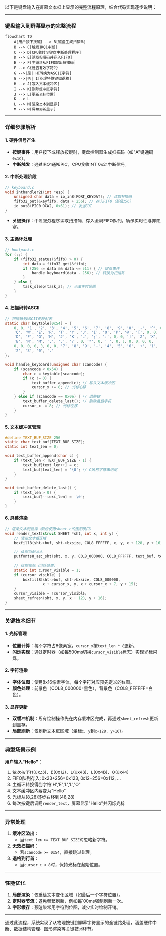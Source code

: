 以下是键盘输入在屏幕文本框上显示的完整流程原理，结合代码实现逐步说明：

---

### **键盘输入到屏幕显示的完整流程**

```mermaid
flowchart TD
    A[用户按下按键] --> B[键盘生成扫描码]
    B --> C[触发IRQ1中断]
    C --> D[CPU跳转至键盘中断处理程序]
    D --> E[读取扫描码并存入FIFO]
    E --> F[主循环从FIFO取出扫描码]
    F --> G{是否有效字符?}
    G -->|是| H[转换为ASCII字符]
    G -->|否| I[处理特殊键如退格]
    H --> J[写入文本缓冲区]
    I --> K[删除缓冲区字符]
    J --> L[更新光标位置]
    K --> L
    L --> M[渲染文本到显存]
    M --> N[屏幕刷新显示]
```

---

### **详细步骤解析**

#### **1. 硬件信号产生**
- **按键事件**：用户按下或释放按键时，键盘控制器生成扫描码（如"A"键通码`0x1C`）。
- **中断触发**：通过IRQ1通知PIC，CPU接收INT 0x21中断信号。

#### **2. 中断处理阶段**
```c
// keyboard.c
void inthandler21(int *esp) {
    unsigned char data = io_in8(PORT_KEYDAT); // 读取扫描码
    fifo32_put(&keyfifo, data + 256); // 存入FIFO（基值256）
    io_out8(PIC0_OCW2, 0x61); // 发送EOI
}
```
- **关键操作**：中断服务程序读取扫描码，存入全局FIFO队列，确保实时性与非阻塞。

#### **3. 主循环处理**
```c
// bootpack.c
for (;;) {
    if (fifo32_status(&fifo) > 0) {
        int data = fifo32_get(&fifo);
        if (256 <= data && data <= 511) { // 键盘事件
            handle_keyboard(data - 256); // 转换为扫描码
        }
    } else {
        task_sleep(task_a); // 无事件时休眠
    }
}
```

#### **4. 扫描码转ASCII**
```c
// 扫描码到ASCII的映射表
static char keytable[0x54] = {
    0, 0, '1', '2', '3', '4', '5', '6', '7', '8', '9', '0', '-', '^', 0, 0,
    'Q', 'W', 'E', 'R', 'T', 'Y', 'U', 'I', 'O', 'P', '@', '[', 0, 0, 'A', 'S',
    'D', 'F', 'G', 'H', 'J', 'K', 'L', ';', ':', 0, 0, ']', 'Z', 'X', 'C', 'V',
    'B', 'N', 'M', ',', '.', '/', 0, '*', 0, ' ', 0, 0, 0, 0, 0, 0,
    0, 0, 0, 0, 0, 0, 0, '7', '8', '9', '-', '4', '5', '6', '+', '1',
    '2', '3', '0', '.'
};

void handle_keyboard(unsigned char scancode) {
    if (scancode < 0x54) {
        char c = keytable[scancode];
        if (c != 0) {
            text_buffer_append(c); // 写入文本缓冲区
            cursor_x += 8; // 光标右移
        }
    } else if (scancode == 0x0e) { // 退格键
        text_buffer_delete_last(); // 删除最后字符
        cursor_x -= 8; // 光标左移
    }
}
```

#### **5. 文本缓冲区管理**
```c
#define TEXT_BUF_SIZE 256
static char text_buf[TEXT_BUF_SIZE];
static int text_len = 0;

void text_buffer_append(char c) {
    if (text_len < TEXT_BUF_SIZE - 1) {
        text_buf[text_len++] = c;
        text_buf[text_len] = '\0'; // C风格字符串结尾
    }
}

void text_buffer_delete_last() {
    if (text_len > 0) {
        text_buf[--text_len] = '\0';
    }
}
```

#### **6. 屏幕渲染**
```c
// 渲染文本到显存（假设使用sheet.c的图形接口）
void render_text(struct SHEET *sht, int x, int y) {
    // 清空文本框区域
    boxfill8(sht->buf, sht->bxsize, COL8_FFFFFF, x, y, x + 128, y + 16);
    
    // 绘制当前文本
    putfonts8_asc_sht(sht, x, y, COL8_000000, COL8_FFFFFF, text_buf, text_len);
    
    // 绘制光标（闪烁效果）
    static int cursor_visible = 1;
    if (cursor_visible) {
        boxfill8(sht->buf, sht->bxsize, COL8_000000, 
                 x + cursor_x, y, x + cursor_x + 7, y + 15);
    }
    cursor_visible = !cursor_visible;
    sheet_refresh(sht, x, y, x + 128, y + 16);
}
```

---

### **关键技术细节**

#### **1. 光标管理**
- **位置计算**：每个字符占8像素宽，`cursor_x`按`text_len * 8`更新。
- **闪烁实现**：通过定时器（如每500ms切换`cursor_visible`标志）实现光标闪烁。

#### **2. 字符渲染**
- **字体位图**：使用8x16像素字体，每个字符对应预先定义的位图。
- **颜色处理**：前景色（COL8_000000=黑色），背景色（COL8_FFFFFF=白色）。

#### **3. 显存更新**
- **双缓冲机制**：所有绘制操作先在内存缓冲区完成，再通过`sheet_refresh`更新到显存。
- **局部刷新**：仅刷新文本框区域（坐标`x, y`到`x+128, y+16`）。

---

### **典型场景示例**
**用户输入"Hello"**：
1. 依次按下H(0x23)、E(0x12)、L(0x4B)、L(0x4B)、O(0x44)
2. FIFO队列存入: 0x23+256=0x123, 0x12+256=0x112, ...
3. 主循环转换得到字符'H','E','L','L','O'
4. 文本缓冲区内容变为"Hello"
5. 光标从(8,28)逐步右移到(48,28)
6. 每次按键后调用`render_text`，屏幕显示"Hello"并闪烁光标

---

### **异常处理**
1. **缓冲区溢出**：
   - 当`text_len >= TEXT_BUF_SIZE`时忽略新字符。
2. **无效扫描码**：
   - 若`scancode >= 0x54`，直接跳过处理。
3. **退格到行首**：
   - 当`cursor_x < 8`时，保持光标在起始位置。

---

### **性能优化**
1. **局部渲染**：仅重绘文本变化区域（如最后一个字符位置）。
2. **定时器节流**：避免频繁刷新，例如每100ms强制刷新一次。
3. **字形缓存**：预渲染常用字符到位图，减少实时绘制开销。

---

通过此流程，系统实现了从物理按键到屏幕字符显示的全链路处理，涵盖硬件中断、数据结构管理、图形渲染等关键技术环节。